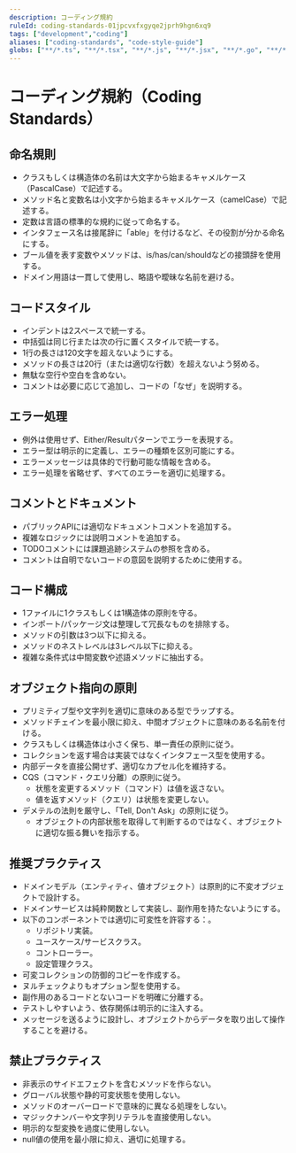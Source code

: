 ```yaml
---
description: コーディング規約
ruleId: coding-standards-01jpcvxfxgyqe2jprh9hgn6xq9
tags: ["development","coding"]
aliases: ["coding-standards", "code-style-guide"]
globs: ["**/*.ts", "**/*.tsx", "**/*.js", "**/*.jsx", "**/*.go", "**/*.rs", "**/*.scala"]
---
```


# コーディング規約（Coding Standards）

## 命名規則

- クラスもしくは構造体の名前は大文字から始まるキャメルケース（PascalCase）で記述する。
- メソッド名と変数名は小文字から始まるキャメルケース（camelCase）で記述する。
- 定数は言語の標準的な規約に従って命名する。
- インタフェース名は接尾辞に「able」を付けるなど、その役割が分かる命名にする。
- ブール値を表す変数やメソッドは、is/has/can/shouldなどの接頭辞を使用する。
- ドメイン用語は一貫して使用し、略語や曖昧な名前を避ける。

## コードスタイル

- インデントは2スペースで統一する。
- 中括弧は同じ行または次の行に置くスタイルで統一する。
- 1行の長さは120文字を超えないようにする。
- メソッドの長さは20行（または適切な行数）を超えないよう努める。
- 無駄な空行や空白を含めない。
- コメントは必要に応じて追加し、コードの「なぜ」を説明する。

## エラー処理

- 例外は使用せず、Either/Resultパターンでエラーを表現する。
- エラー型は明示的に定義し、エラーの種類を区別可能にする。
- エラーメッセージは具体的で行動可能な情報を含める。
- エラー処理を省略せず、すべてのエラーを適切に処理する。

## コメントとドキュメント

- パブリックAPIには適切なドキュメントコメントを追加する。
- 複雑なロジックには説明コメントを追加する。
- TODOコメントには課題追跡システムの参照を含める。
- コメントは自明でないコードの意図を説明するために使用する。

## コード構成

- 1ファイルに1クラスもしくは1構造体の原則を守る。
- インポート/パッケージ文は整理して冗長なものを排除する。
- メソッドの引数は3つ以下に抑える。
- メソッドのネストレベルは3レベル以下に抑える。
- 複雑な条件式は中間変数や述語メソッドに抽出する。

## オブジェクト指向の原則

- プリミティブ型や文字列を適切に意味のある型でラップする。
- メソッドチェインを最小限に抑え、中間オブジェクトに意味のある名前を付ける。
- クラスもしくは構造体は小さく保ち、単一責任の原則に従う。
- コレクションを返す場合は実装ではなくインタフェース型を使用する。
- 内部データを直接公開せず、適切なカプセル化を維持する。
- CQS（コマンド・クエリ分離）の原則に従う。
  - 状態を変更するメソッド（コマンド）は値を返さない。
  - 値を返すメソッド（クエリ）は状態を変更しない。
- デメテルの法則を厳守し、「Tell, Don't Ask」の原則に従う。
  - オブジェクトの内部状態を取得して判断するのではなく、オブジェクトに適切な振る舞いを指示する。

## 推奨プラクティス

- ドメインモデル（エンティティ、値オブジェクト）は原則的に不変オブジェクトで設計する。
- ドメインサービスは純粋関数として実装し、副作用を持たないようにする。
- 以下のコンポーネントでは適切に可変性を許容する：。
  - リポジトリ実装。
  - ユースケース/サービスクラス。
  - コントローラー。
  - 設定管理クラス。
- 可変コレクションの防御的コピーを作成する。
- ヌルチェックよりもオプション型を使用する。
- 副作用のあるコードとないコードを明確に分離する。
- テストしやすいよう、依存関係は明示的に注入する。
- メッセージを送るように設計し、オブジェクトからデータを取り出して操作することを避ける。

## 禁止プラクティス

- 非表示のサイドエフェクトを含むメソッドを作らない。
- グローバル状態や静的可変状態を使用しない。
- メソッドのオーバーロードで意味的に異なる処理をしない。
- マジックナンバーや文字列リテラルを直接使用しない。
- 明示的な型変換を過度に使用しない。
- null値の使用を最小限に抑え、適切に処理する。